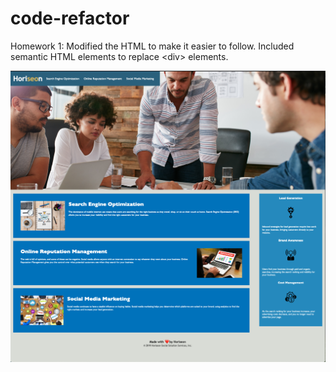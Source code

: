 # code-refactor
Homework 1: Modified the HTML to make it easier to follow. Included semantic HTML elements to replace &lt;div&gt; elements.
<br>

![Alt text](./screenshot/html-screenshot.png)